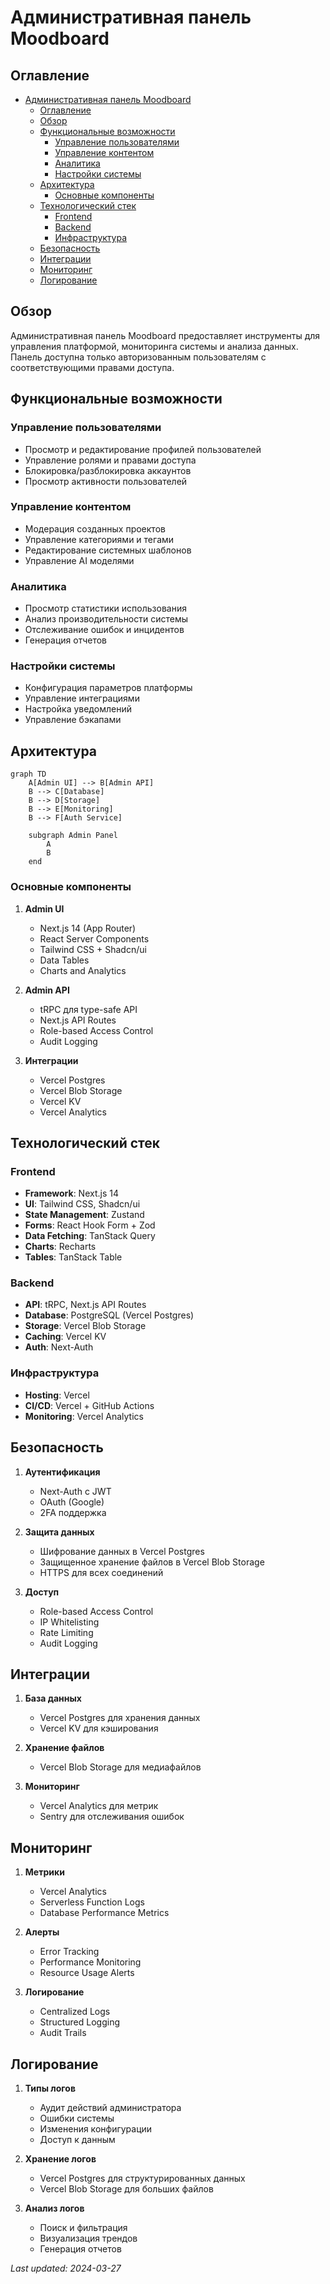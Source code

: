 # Административная панель Moodboard

## Оглавление

- [Административная панель Moodboard](#административная-панель-moodboard)
  - [Оглавление](#оглавление)
  - [Обзор](#обзор)
  - [Функциональные возможности](#функциональные-возможности)
    - [Управление пользователями](#управление-пользователями)
    - [Управление контентом](#управление-контентом)
    - [Аналитика](#аналитика)
    - [Настройки системы](#настройки-системы)
  - [Архитектура](#архитектура)
    - [Основные компоненты](#основные-компоненты)
  - [Технологический стек](#технологический-стек)
    - [Frontend](#frontend)
    - [Backend](#backend)
    - [Инфраструктура](#инфраструктура)
  - [Безопасность](#безопасность)
  - [Интеграции](#интеграции)
  - [Мониторинг](#мониторинг)
  - [Логирование](#логирование)

## Обзор

Административная панель Moodboard предоставляет инструменты для управления платформой, мониторинга системы и анализа данных. Панель доступна только авторизованным пользователям с соответствующими правами доступа.

## Функциональные возможности

### Управление пользователями
- Просмотр и редактирование профилей пользователей
- Управление ролями и правами доступа
- Блокировка/разблокировка аккаунтов
- Просмотр активности пользователей

### Управление контентом
- Модерация созданных проектов
- Управление категориями и тегами
- Редактирование системных шаблонов
- Управление AI моделями

### Аналитика
- Просмотр статистики использования
- Анализ производительности системы
- Отслеживание ошибок и инцидентов
- Генерация отчетов

### Настройки системы
- Конфигурация параметров платформы
- Управление интеграциями
- Настройка уведомлений
- Управление бэкапами

## Архитектура

```mermaid
graph TD
    A[Admin UI] --> B[Admin API]
    B --> C[Database]
    B --> D[Storage]
    B --> E[Monitoring]
    B --> F[Auth Service]
    
    subgraph Admin Panel
        A
        B
    end
```

### Основные компоненты

1. **Admin UI**
   - Next.js 14 (App Router)
   - React Server Components
   - Tailwind CSS + Shadcn/ui
   - Data Tables
   - Charts and Analytics

2. **Admin API**
   - tRPC для type-safe API
   - Next.js API Routes
   - Role-based Access Control
   - Audit Logging

3. **Интеграции**
   - Vercel Postgres
   - Vercel Blob Storage
   - Vercel KV
   - Vercel Analytics

## Технологический стек

### Frontend
- **Framework**: Next.js 14
- **UI**: Tailwind CSS, Shadcn/ui
- **State Management**: Zustand
- **Forms**: React Hook Form + Zod
- **Data Fetching**: TanStack Query
- **Charts**: Recharts
- **Tables**: TanStack Table

### Backend
- **API**: tRPC, Next.js API Routes
- **Database**: PostgreSQL (Vercel Postgres)
- **Storage**: Vercel Blob Storage
- **Caching**: Vercel KV
- **Auth**: Next-Auth

### Инфраструктура
- **Hosting**: Vercel
- **CI/CD**: Vercel + GitHub Actions
- **Monitoring**: Vercel Analytics

## Безопасность

1. **Аутентификация**
   - Next-Auth с JWT
   - OAuth (Google)
   - 2FA поддержка

2. **Защита данных**
   - Шифрование данных в Vercel Postgres
   - Защищенное хранение файлов в Vercel Blob Storage
   - HTTPS для всех соединений

3. **Доступ**
   - Role-based Access Control
   - IP Whitelisting
   - Rate Limiting
   - Audit Logging

## Интеграции

1. **База данных**
   - Vercel Postgres для хранения данных
   - Vercel KV для кэширования

2. **Хранение файлов**
   - Vercel Blob Storage для медиафайлов

3. **Мониторинг**
   - Vercel Analytics для метрик
   - Sentry для отслеживания ошибок

## Мониторинг

1. **Метрики**
   - Vercel Analytics
   - Serverless Function Logs
   - Database Performance Metrics

2. **Алерты**
   - Error Tracking
   - Performance Monitoring
   - Resource Usage Alerts

3. **Логирование**
   - Centralized Logs
   - Structured Logging
   - Audit Trails

## Логирование

1. **Типы логов**
   - Аудит действий администратора
   - Ошибки системы
   - Изменения конфигурации
   - Доступ к данным

2. **Хранение логов**
   - Vercel Postgres для структурированных данных
   - Vercel Blob Storage для больших файлов

3. **Анализ логов**
   - Поиск и фильтрация
   - Визуализация трендов
   - Генерация отчетов

_Last updated: 2024-03-27_
